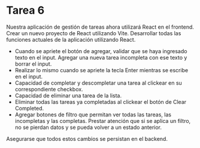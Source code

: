 # Tarea 6

Nuestra aplicación de gestión de tareas ahora utilizará React en el frontend.
Crear un nuevo proyecto de React utilizando Vite.
Desarrollar todas las funciones actuales de la aplicación utilizando React.

- Cuando se apriete el botón de agregar, validar que se haya ingresado texto en el input. Agregar una nueva tarea incompleta con ese texto y borrar el input.
- Realizar lo mismo cuando se apriete la tecla Enter mientras se escribe en el input.
- Capacidad de completar y descompletar una tarea al clickear en su correspondiente checkbox.
- Capacidad de eliminar una tarea de la lista.
- Eliminar todas las tareas ya completadas al clickear el botón de Clear Completed.
- Agregar botones de filtro que permitan ver todas las tareas, las incompletas y las completas. Prestar atención que si se aplica un filtro, no se pierdan datos y se pueda volver a un estado anterior.

Asegurarse que todos estos cambios se persistan en el backend.
